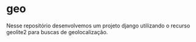 # geo
Nesse repositório desenvolvemos um projeto django utilizando o recurso geolite2 para buscas de geolocalização.
